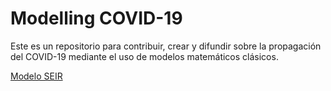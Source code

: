 # Modelling COVID-19
Este es un repositorio para contribuir, crear y difundir sobre la propagación del COVID-19 mediante el uso de modelos matemáticos clásicos.

[Modelo SEIR](./Cuadernos/SEIR.ipynb)
